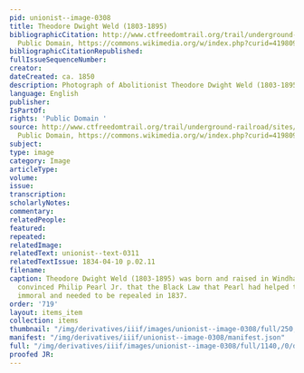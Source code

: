 ```yaml
---
pid: unionist--image-0308
title: Theodore Dwight Weld (1803-1895)
bibliographicCitation: http://www.ctfreedomtrail.org/trail/underground-railroad/sites/?_escaped_fragment_=/theodore-dwight-weld-house#!/theodore-dwight-weld-house,
  Public Domain, https://commons.wikimedia.org/w/index.php?curid=41980943
bibliographicCitationRepublished: 
fullIssueSequenceNumber: 
creator: 
dateCreated: ca. 1850
description: Photograph of Abolitionist Theodore Dwight Weld (1803-1895)
language: English
publisher: 
IsPartOf: 
rights: 'Public Domain '
source: http://www.ctfreedomtrail.org/trail/underground-railroad/sites/?_escaped_fragment_=/theodore-dwight-weld-house#!/theodore-dwight-weld-house,
  Public Domain, https://commons.wikimedia.org/w/index.php?curid=41980943
subject: 
type: image
category: Image
articleType: 
volume: 
issue: 
transcription: 
scholarlyNotes: 
commentary: 
relatedPeople: 
featured: 
repeated: 
relatedImage: 
relatedText: unionist--text-0311
relatedTextIssue: 1834-04-10 p.02.11
filename: 
caption: Theodore Dwight Weld (1803-1895) was born and raised in Windham County. He
  convinced Philip Pearl Jr. that the Black Law that Pearl had helped to pass was
  immoral and needed to be repealed in 1837.
order: '719'
layout: items_item
collection: items
thumbnail: "/img/derivatives/iiif/images/unionist--image-0308/full/250,/0/default.jpg"
manifest: "/img/derivatives/iiif/unionist--image-0308/manifest.json"
full: "/img/derivatives/iiif/images/unionist--image-0308/full/1140,/0/default.jpg"
proofed JR: 
---
```

